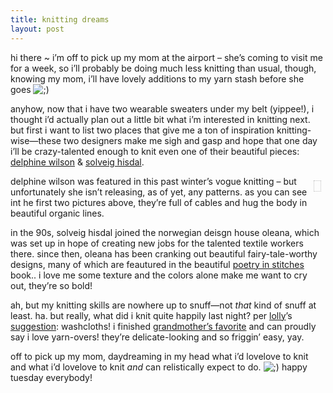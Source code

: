 ```yaml
---
title: knitting dreams
layout: post
---
```


hi there ~ i&#8217;m off to pick up my mom at the airport &#8211; she&#8217;s coming to visit me for a week, so i&#8217;ll probably be doing much less knitting than usual, though, knowing my mom, i&#8217;ll have lovely additions to my yarn stash before she goes <img src="http://localhost:8888/wordpress/wp-includes/images/smilies/icon_wink.gif" alt=";)" class="wp-smiley" />

anyhow, now that i have two wearable sweaters under my belt (yippee!), i thought i&#8217;d actually plan out a little bit what i&#8217;m interested in knitting next. but first i want to list two places that give me a ton of inspiration knitting-wise&#8212;these two designers make me sigh and gasp and hope that one day i&#8217;ll be crazy-talented enough to knit even one of their beautiful pieces: [delphine wilson][1] & [solveig hisdal][2].

<div style="text-align: center; border: 1px dotted silver; padding: 5px; padding-top: 11px; margin: 7px; float: right">
  <txp:jmr_gallery category="251" />
</div>

delphine wilson was featured in this past winter&#8217;s vogue knitting &#8211; but unfortunately she isn&#8217;t releasing, as of yet, any patterns. as you can see int he first two pictures above, they&#8217;re full of cables and hug the body in beautiful organic lines. 

in the 90s, solveig hisdal joined the norwegian deisgn house oleana, which was set up in hope of creating new jobs for the talented textile workers there. since then, oleana has been cranking out beautiful fairy-tale-worthy designs, many of which are feautured in the beautiful [poetry in stitches][3] book.. i love me some texture and the colors alone make me want to cry out, they&#8217;re so bold!

ah, but my knitting skills are nowhere up to snuff&#8212;not *that* kind of snuff at least. ha. but really, what did i knit quite happily last night? per [lolly][4]&#8217;s [suggestion][5]: washcloths! i finished [grandmother&#8217;s favorite][6] and can proudly say i love yarn-overs! they&#8217;re delicate-looking and so friggin&#8217; easy, yay.

off to pick up my mom, daydreaming in my head what i&#8217;d lovelove to knit and what i&#8217;d lovelove to knit *and* can relistically expect to do. <img src="http://localhost:8888/wordpress/wp-includes/images/smilies/icon_wink.gif" alt=";)" class="wp-smiley" /> happy tuesday everybody!

 [1]: http://www.delphinewilson.co.uk/
 [2]: http://oleana.no/html/designer.html
 [3]: http://www.nordicfiberarts.com/piskits.html
 [4]: http://www.lollygirl.com/blog/
 [5]: http://mellowtrouble.net/journal/247/
 [6]: http://www.jimsyldesign.com/~dishbout/kpatterns/knitting2.html